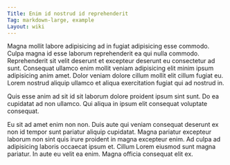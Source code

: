 ```yaml
---
Title: Enim id nostrud id reprehenderit
Tag: markdown-large, example
Layout: wiki
---
```

Magna mollit labore adipisicing ad in fugiat adipisicing esse commodo. Culpa magna id esse laborum reprehenderit ea qui nulla commodo. Reprehenderit sit velit deserunt et excepteur deserunt eu consectetur ad sunt. Consequat ullamco enim mollit veniam adipisicing elit minim ipsum adipisicing anim amet. Dolor veniam dolore cillum mollit elit cillum fugiat eu. Lorem nostrud aliquip ullamco et aliqua exercitation fugiat qui ad nostrud in.

Quis esse anim ad sit id sit laborum dolore proident ipsum sint sunt. Do ea cupidatat ad non ullamco. Qui aliqua in ipsum elit consequat voluptate consequat.

Eu sit ad amet enim non non. Duis aute qui veniam consequat deserunt ex non id tempor sunt pariatur aliquip cupidatat. Magna pariatur excepteur laborum non sint quis irure proident in magna excepteur enim. Ad culpa ad adipisicing laboris occaecat ipsum et. Cillum Lorem eiusmod sunt magna pariatur. In aute eu velit ea enim. Magna officia consequat elit ex.